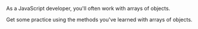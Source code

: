 As a JavaScript developer, you'll often work with arrays of objects. 

Get some practice using the methods you've learned with arrays of objects.